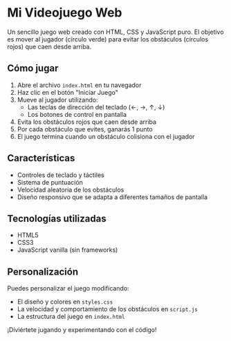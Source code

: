 # Mi Videojuego Web

Un sencillo juego web creado con HTML, CSS y JavaScript puro. El objetivo es mover al jugador (círculo verde) para evitar los obstáculos (círculos rojos) que caen desde arriba.

## Cómo jugar

1. Abre el archivo `index.html` en tu navegador
2. Haz clic en el botón "Iniciar Juego"
3. Mueve al jugador utilizando:
   - Las teclas de dirección del teclado (←, →, ↑, ↓)
   - Los botones de control en pantalla
4. Evita los obstáculos rojos que caen desde arriba
5. Por cada obstáculo que evites, ganarás 1 punto
6. El juego termina cuando un obstáculo colisiona con el jugador

## Características

- Controles de teclado y táctiles
- Sistema de puntuación
- Velocidad aleatoria de los obstáculos
- Diseño responsivo que se adapta a diferentes tamaños de pantalla

## Tecnologías utilizadas

- HTML5
- CSS3
- JavaScript vanilla (sin frameworks)

## Personalización

Puedes personalizar el juego modificando:

- El diseño y colores en `styles.css`
- La velocidad y comportamiento de los obstáculos en `script.js`
- La estructura del juego en `index.html`

¡Diviértete jugando y experimentando con el código! 